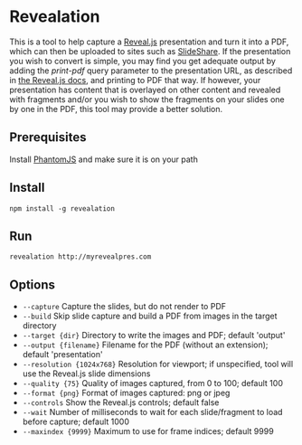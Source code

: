 Revealation
===========

This is a tool to help capture a [Reveal.js](https://github.com/hakimel/reveal.js) presentation and turn it into a PDF, which can then be uploaded to sites such as [SlideShare](http://www.slideshare.net). If the presentation you wish to convert is simple, you may find you get adequate output by adding the _print-pdf_ query parameter to the presentation URL, as described in [the Reveal.js docs](https://github.com/hakimel/reveal.js/blob/master/README.md#pdf-export), and printing to PDF that way. If however, your presentation has content that is overlayed on other content and revealed with fragments and/or you wish to show the fragments on your slides one by one in the PDF, this tool may provide a better solution.

## Prerequisites

Install [PhantomJS](http://phantomjs.org) and make sure it is on your path 

## Install

`npm install -g revealation`

## Run 

`revealation http://myrevealpres.com`

## Options 

- `--capture` Capture the slides, but do not render to PDF
- `--build` Skip slide capture and build a PDF from images in the target directory 
- `--target {dir}` Directory to write the images and PDF; default 'output'
- `--output {filename}` Filename for the PDF (without an extension); default 'presentation'
- `--resolution {1024x768}` Resolution for viewport; if unspecified, tool will use the Reveal.js slide dimensions
- `--quality {75}` Quality of images captured, from 0 to 100; default 100
- `--format {png}` Format of images captured: png or jpeg
- `--controls` Show the Reveal.js controls; default false
- `--wait` Number of milliseconds to wait for each slide/fragment to load before capture; default 1000
- `--maxindex {9999}` Maximum to use for frame indices; default 9999
